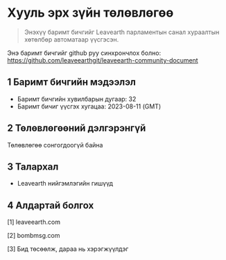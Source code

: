 # Хууль эрх зүйн төлөвлөгөө

>Энэхүү баримт бичгийг Leavearth парламентын санал хураалтын хөтөлбөр автоматаар үүсгэсэн.

Энэ баримт бичгийг github руу синхрончлох болно: https://github.com/leaveearthgit/leaveearth-community-document

## 1 Баримт бичгийн мэдээлэл

- Баримт бичгийн хувилбарын дугаар: 32
- Баримт бичиг үүсгэх хугацаа: 2023-08-11 (GMT)

## 2 Төлөвлөгөөний дэлгэрэнгүй

Төлөвлөгөө сонгогдоогүй байна

## 3 Талархал
* Leavearth нийгэмлэгийн гишүүд

## 4 Алдартай болгох
[1] leaveearth.com

[2] bombmsg.com

[3] Бид төсөөлж, дараа нь хэрэгжүүлдэг